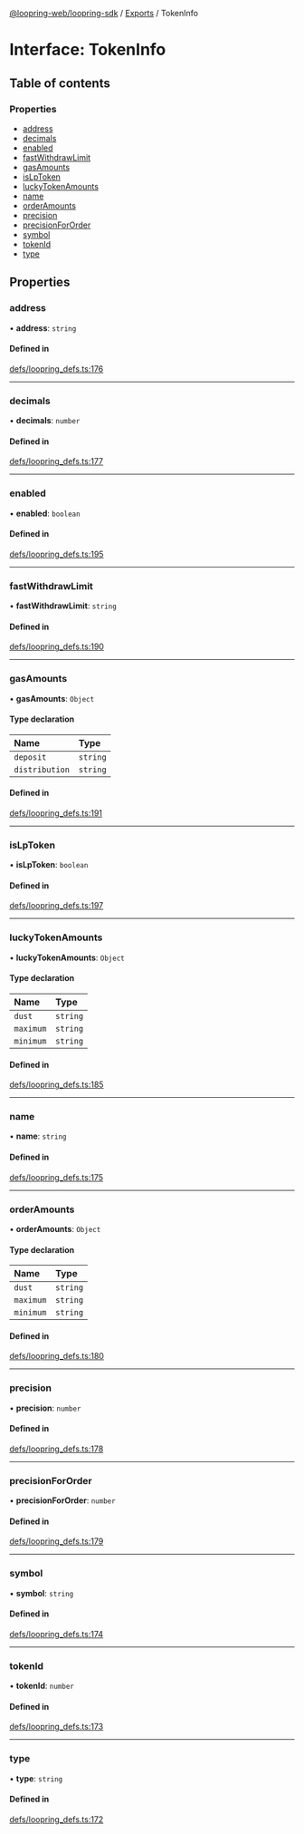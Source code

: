 [@loopring-web/loopring-sdk](../README.md) / [Exports](../modules.md) / TokenInfo

# Interface: TokenInfo

## Table of contents

### Properties

- [address](TokenInfo.md#address)
- [decimals](TokenInfo.md#decimals)
- [enabled](TokenInfo.md#enabled)
- [fastWithdrawLimit](TokenInfo.md#fastwithdrawlimit)
- [gasAmounts](TokenInfo.md#gasamounts)
- [isLpToken](TokenInfo.md#islptoken)
- [luckyTokenAmounts](TokenInfo.md#luckytokenamounts)
- [name](TokenInfo.md#name)
- [orderAmounts](TokenInfo.md#orderamounts)
- [precision](TokenInfo.md#precision)
- [precisionForOrder](TokenInfo.md#precisionfororder)
- [symbol](TokenInfo.md#symbol)
- [tokenId](TokenInfo.md#tokenid)
- [type](TokenInfo.md#type)

## Properties

### address

• **address**: `string`

#### Defined in

[defs/loopring_defs.ts:176](https://github.com/Loopring/loopring_sdk/blob/077bca2/src/defs/loopring_defs.ts#L176)

___

### decimals

• **decimals**: `number`

#### Defined in

[defs/loopring_defs.ts:177](https://github.com/Loopring/loopring_sdk/blob/077bca2/src/defs/loopring_defs.ts#L177)

___

### enabled

• **enabled**: `boolean`

#### Defined in

[defs/loopring_defs.ts:195](https://github.com/Loopring/loopring_sdk/blob/077bca2/src/defs/loopring_defs.ts#L195)

___

### fastWithdrawLimit

• **fastWithdrawLimit**: `string`

#### Defined in

[defs/loopring_defs.ts:190](https://github.com/Loopring/loopring_sdk/blob/077bca2/src/defs/loopring_defs.ts#L190)

___

### gasAmounts

• **gasAmounts**: `Object`

#### Type declaration

| Name | Type |
| :------ | :------ |
| `deposit` | `string` |
| `distribution` | `string` |

#### Defined in

[defs/loopring_defs.ts:191](https://github.com/Loopring/loopring_sdk/blob/077bca2/src/defs/loopring_defs.ts#L191)

___

### isLpToken

• **isLpToken**: `boolean`

#### Defined in

[defs/loopring_defs.ts:197](https://github.com/Loopring/loopring_sdk/blob/077bca2/src/defs/loopring_defs.ts#L197)

___

### luckyTokenAmounts

• **luckyTokenAmounts**: `Object`

#### Type declaration

| Name | Type |
| :------ | :------ |
| `dust` | `string` |
| `maximum` | `string` |
| `minimum` | `string` |

#### Defined in

[defs/loopring_defs.ts:185](https://github.com/Loopring/loopring_sdk/blob/077bca2/src/defs/loopring_defs.ts#L185)

___

### name

• **name**: `string`

#### Defined in

[defs/loopring_defs.ts:175](https://github.com/Loopring/loopring_sdk/blob/077bca2/src/defs/loopring_defs.ts#L175)

___

### orderAmounts

• **orderAmounts**: `Object`

#### Type declaration

| Name | Type |
| :------ | :------ |
| `dust` | `string` |
| `maximum` | `string` |
| `minimum` | `string` |

#### Defined in

[defs/loopring_defs.ts:180](https://github.com/Loopring/loopring_sdk/blob/077bca2/src/defs/loopring_defs.ts#L180)

___

### precision

• **precision**: `number`

#### Defined in

[defs/loopring_defs.ts:178](https://github.com/Loopring/loopring_sdk/blob/077bca2/src/defs/loopring_defs.ts#L178)

___

### precisionForOrder

• **precisionForOrder**: `number`

#### Defined in

[defs/loopring_defs.ts:179](https://github.com/Loopring/loopring_sdk/blob/077bca2/src/defs/loopring_defs.ts#L179)

___

### symbol

• **symbol**: `string`

#### Defined in

[defs/loopring_defs.ts:174](https://github.com/Loopring/loopring_sdk/blob/077bca2/src/defs/loopring_defs.ts#L174)

___

### tokenId

• **tokenId**: `number`

#### Defined in

[defs/loopring_defs.ts:173](https://github.com/Loopring/loopring_sdk/blob/077bca2/src/defs/loopring_defs.ts#L173)

___

### type

• **type**: `string`

#### Defined in

[defs/loopring_defs.ts:172](https://github.com/Loopring/loopring_sdk/blob/077bca2/src/defs/loopring_defs.ts#L172)
